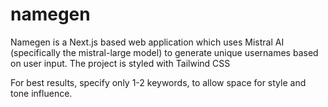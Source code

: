 # namegen

Namegen is a Next.js based web application which uses Mistral AI (specifically the mistral-large model) to generate unique usernames based on user input. The project is styled with Tailwind CSS

For best results, specify only 1-2 keywords, to allow space for style and tone influence.
